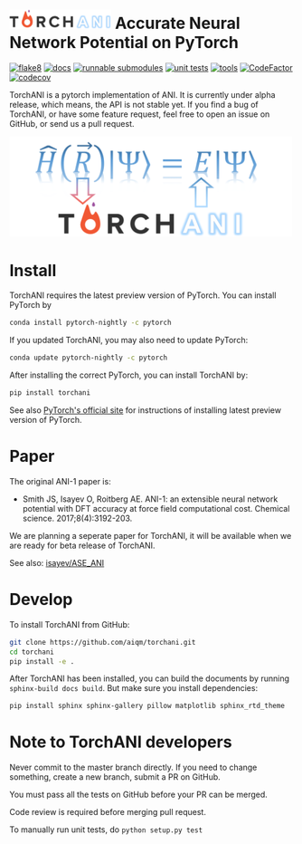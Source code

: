 # <img src=https://raw.githubusercontent.com/aiqm/torchani/master/logo1.png width=180/>  Accurate Neural Network Potential on PyTorch

[![flake8](https://zasdfgbnm.visualstudio.com/torchani/_apis/build/status/flake8)](https://zasdfgbnm.visualstudio.com/torchani/_build/latest?definitionId=3)
[![docs](https://zasdfgbnm.visualstudio.com/torchani/_apis/build/status/docs)](https://zasdfgbnm.visualstudio.com/torchani/_build/latest?definitionId=4)
[![runnable submodules](https://zasdfgbnm.visualstudio.com/torchani/_apis/build/status/runnable-submodules)](https://zasdfgbnm.visualstudio.com/torchani/_build/latest?definitionId=5)
[![unit tests](https://zasdfgbnm.visualstudio.com/torchani/_apis/build/status/unit-tests)](https://zasdfgbnm.visualstudio.com/torchani/_build/latest?definitionId=6)
[![tools](https://zasdfgbnm.visualstudio.com/torchani/_apis/build/status/tools)](https://zasdfgbnm.visualstudio.com/torchani/_build/latest?definitionId=7)
[![CodeFactor](https://www.codefactor.io/repository/github/aiqm/torchani/badge/master)](https://www.codefactor.io/repository/github/aiqm/torchani/overview/master)
[![codecov](https://codecov.io/gh/aiqm/torchani/branch/master/graph/badge.svg)](https://codecov.io/gh/aiqm/torchani)

TorchANI is a pytorch implementation of ANI. It is currently under alpha release, which means, the API is not stable yet. If you find a bug of TorchANI, or have some feature request, feel free to open an issue on GitHub, or send us a pull request.

<img src=https://raw.githubusercontent.com/aiqm/torchani/master/logo2.png width=500/>

# Install

TorchANI requires the latest preview version of PyTorch. You can install PyTorch by

```bash
conda install pytorch-nightly -c pytorch
```
If you updated TorchANI, you may also need to update PyTorch:

```bash
conda update pytorch-nightly -c pytorch
```

After installing the correct PyTorch, you can install TorchANI by:

```bash
pip install torchani
```

See also [PyTorch's official site](https://pytorch.org/get-started/locally/) for instructions of installing latest preview version of PyTorch.

# Paper

The original ANI-1 paper is:

* Smith JS, Isayev O, Roitberg AE. ANI-1: an extensible neural network potential with DFT accuracy at force field computational cost. Chemical science. 2017;8(4):3192-203.

We are planning a seperate paper for TorchANI, it will be available when we are ready for beta release of TorchANI.

See also: [isayev/ASE_ANI](https://github.com/isayev/ASE_ANI)

# Develop

To install TorchANI from GitHub:

```bash
git clone https://github.com/aiqm/torchani.git
cd torchani
pip install -e .
```

After TorchANI has been installed, you can build the documents by running `sphinx-build docs build`. But make sure you
install dependencies:
```bash
pip install sphinx sphinx-gallery pillow matplotlib sphinx_rtd_theme
```

# Note to TorchANI developers

Never commit to the master branch directly. If you need to change something, create a new branch, submit a PR on GitHub.

You must pass all the tests on GitHub before your PR can be merged.

Code review is required before merging pull request.

To manually run unit tests, do `python setup.py test`
